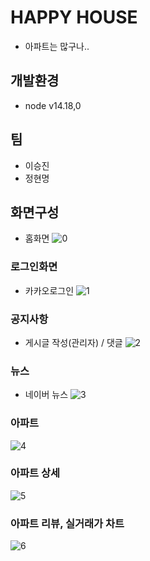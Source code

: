 # HAPPY HOUSE
* 아파트는 많구나..

## 개발환경
* node v14.18,0

## 팀
* 이승진
* 정현명

## 화면구성
* 홈화면
![0](https://user-images.githubusercontent.com/86655589/170650672-fe6d739a-c535-4c8b-ace0-f56be35f7b92.jpg)

### 로그인화면
* 카카오로그인
![1](https://user-images.githubusercontent.com/86655589/170650771-d3d47260-aaf2-43e7-8461-1c7748a03b1e.jpg)

### 공지사항
* 게시글 작성(관리자) / 댓글
![2](https://user-images.githubusercontent.com/86655589/170650779-b2f1f147-eb72-4c66-8348-18fd455bd1c5.png)

### 뉴스
* 네이버 뉴스
![3](https://user-images.githubusercontent.com/86655589/170650780-cee1923c-494f-4a79-8e9d-3c3e70bb8da3.png)

### 아파트
![4](https://user-images.githubusercontent.com/86655589/170650783-c8ab137f-6968-403f-ad99-16e78e561d7d.jpg)

### 아파트 상세
![5](https://user-images.githubusercontent.com/86655589/170650786-a4f396dc-672c-4a8d-9267-dd2216a2405b.jpg)

### 아파트 리뷰, 실거래가 차트
![6](https://user-images.githubusercontent.com/86655589/170650788-b0a964b4-6f5c-47ab-ba23-ebf7823b2bb6.jpg)




